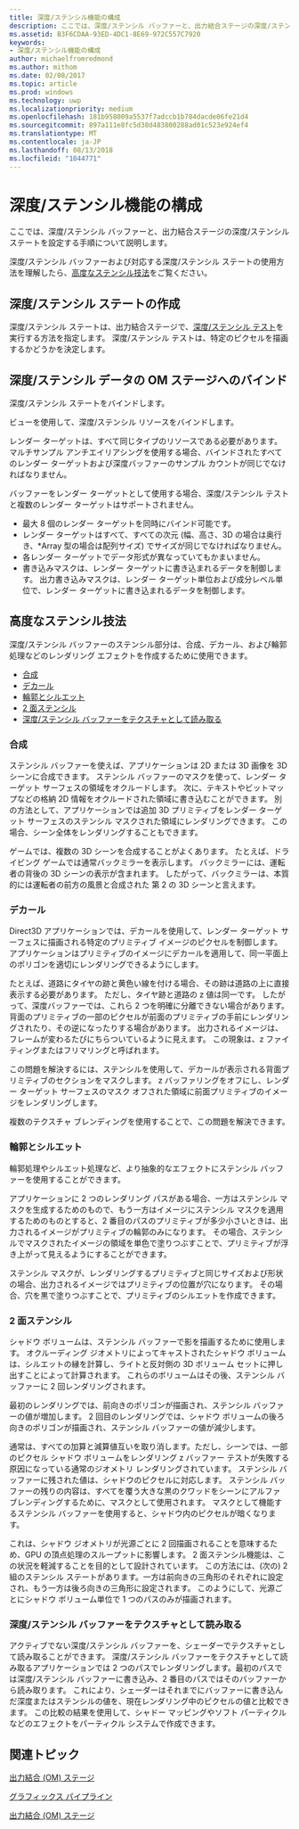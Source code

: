 ```yaml
---
title: 深度/ステンシル機能の構成
description: ここでは、深度/ステンシル バッファーと、出力結合ステージの深度/ステンシル ステートを設定する手順について説明します。
ms.assetid: B3F6CDAA-93ED-4DC1-8E69-972C557C7920
keywords:
- 深度/ステンシル機能の構成
author: michaelfromredmond
ms.author: mithom
ms.date: 02/08/2017
ms.topic: article
ms.prod: windows
ms.technology: uwp
ms.localizationpriority: medium
ms.openlocfilehash: 181b958009a5537f7adccb1b784dacde06fe21d4
ms.sourcegitcommit: 897a111e8fc5d38d483800288ad01c523e924ef4
ms.translationtype: MT
ms.contentlocale: ja-JP
ms.lasthandoff: 08/13/2018
ms.locfileid: "1044771"
---
```

# <a name="span-iddirect3dconceptsconfiguringdepth-stencilfunctionalityspanconfiguring-depth-stencil-functionality"></a><span id="direct3dconcepts.configuring_depth-stencil_functionality"></span>深度/ステンシル機能の構成


ここでは、深度/ステンシル バッファーと、出力結合ステージの深度/ステンシル ステートを設定する手順について説明します。

深度/ステンシル バッファーおよび対応する深度/ステンシル ステートの使用方法を理解したら、[高度なステンシル技法](#advanced-stencil-techniques)をご覧ください。

## <a name="span-idcreatedepthstencilstatespanspan-idcreatedepthstencilstatespanspan-idcreatedepthstencilstatespancreate-depth-stencil-state"></a><span id="Create_Depth_Stencil_State"></span><span id="create_depth_stencil_state"></span><span id="CREATE_DEPTH_STENCIL_STATE"></span>深度/ステンシル ステートの作成


深度/ステンシル ステートは、出力結合ステージで、[深度/ステンシル テスト](https://msdn.microsoft.com/library/windows/desktop/bb205120)を実行する方法を指定します。 深度/ステンシル テストは、特定のピクセルを描画するかどうかを決定します。

## <a name="span-idbinddepthstenciltotheomstagespanspan-idbinddepthstenciltotheomstagespanspan-idbinddepthstenciltotheomstagespanbind-depth-stencil-data-to-the-om-stage"></a><span id="Bind_Depth_Stencil_to_the_OM_Stage"></span><span id="bind_depth_stencil_to_the_om_stage"></span><span id="BIND_DEPTH_STENCIL_TO_THE_OM_STAGE"></span>深度/ステンシル データの OM ステージへのバインド


深度/ステンシル ステートをバインドします。

ビューを使用して、深度/ステンシル リソースをバインドします。

レンダー ターゲットは、すべて同じタイプのリソースである必要があります。 マルチサンプル アンチエイリアシングを使用する場合、バインドされたすべてのレンダー ターゲットおよび深度バッファーのサンプル カウントが同じでなければなりません。

バッファーをレンダー ターゲットとして使用する場合、深度/ステンシル テストと複数のレンダー ターゲットはサポートされません。

-   最大 8 個のレンダー ターゲットを同時にバインド可能です。
-   レンダー ターゲットはすべて、すべての次元 (幅、高さ、3D の場合は奥行き、\*Array 型の場合は配列サイズ) でサイズが同じでなければなりません。
-   各レンダー ターゲットでデータ形式が異なっていてもかまいません。
-   書き込みマスクは、レンダー ターゲットに書き込まれるデータを制御します。 出力書き込みマスクは、レンダー ターゲット単位および成分レベル単位で、レンダー ターゲットに書き込まれるデータを制御します。

## <a name="span-idadvancedstenciltechniquesspanspan-idadvancedstenciltechniquesspanspan-idadvancedstenciltechniquesspanspan-idadvanced-stencil-techniquesspanadvanced-stencil-techniques"></a><span id="Advanced_Stencil_Techniques"></span><span id="advanced_stencil_techniques"></span><span id="ADVANCED_STENCIL_TECHNIQUES"></span><span id="advanced-stencil-techniques"></span>高度なステンシル技法


深度/ステンシル バッファーのステンシル部分は、合成、デカール、および輪郭処理などのレンダリング エフェクトを作成するために使用できます。

-   [合成](#compositing)
-   [デカール](#decaling)
-   [輪郭とシルエット](#outlines-and-silhouettes)
-   [2 面ステンシル](#two-sided-stencil)
-   [深度/ステンシル バッファーをテクスチャとして読み取る](#reading-the-depth-stencil-buffer-as-a-texture)

### <a name="span-idcompositingspanspan-idcompositingspanspan-idcompositingspancompositing"></a><span id="Compositing"></span><span id="compositing"></span><span id="COMPOSITING"></span>合成

ステンシル バッファーを使えば、アプリケーションは 2D または 3D 画像を 3D シーンに合成できます。 ステンシル バッファーのマスクを使って、レンダー ターゲット サーフェスの領域をオクルードします。 次に、テキストやビットマップなどの格納 2D 情報をオクルードされた領域に書き込むことができます。 別の方法として、アプリケーションでは追加 3D プリミティブをレンダー ターゲット サーフェスのステンシル マスクされた領域にレンダリングできます。 この場合、シーン全体をレンダリングすることもできます。

ゲームでは、複数の 3D シーンを合成することがよくあります。 たとえば、ドライビング ゲームでは通常バックミラーを表示します。 バックミラーには、運転者の背後の 3D シーンの表示が含まれます。 したがって、バックミラーは、本質的には運転者の前方の風景と合成された 第 2 の 3D シーンと言えます。

### <a name="span-iddecalingspanspan-iddecalingspanspan-iddecalingspandecaling"></a><span id="Decaling"></span><span id="decaling"></span><span id="DECALING"></span>デカール

Direct3D アプリケーションでは、デカールを使用して、レンダー ターゲット サーフェスに描画される特定のプリミティブ イメージのピクセルを制御します。 アプリケーションはプリミティブのイメージにデカールを適用して、同一平面上のポリゴンを適切にレンダリングできるようにします。

たとえば、道路にタイヤの跡と黄色い線を付ける場合、その跡は道路の上に直接表示する必要があります。 ただし、タイヤ跡と道路の z 値は同一です。 したがって、深度バッファーでは、これら 2 つを明確に分離できない場合があります。 背面のプリミティブの一部のピクセルが前面のプリミティブの手前にレンダリングされたり、その逆になったりする場合があります。 出力されるイメージは、フレームが変わるたびにちらついているように見えます。 この現象は、z ファイティングまたはフリマリングと呼ばれます。

この問題を解決するには、ステンシルを使用して、デカールが表示される背面プリミティブのセクションをマスクします。 z バッファリングをオフにし、レンダー ターゲット サーフェスのマスク オフされた領域に前面プリミティブのイメージをレンダリングします。

複数のテクスチャ ブレンディングを使用することで、この問題を解決できます。

### <a name="span-idoutlinesandsilhouettesspanspan-idoutlinesandsilhouettesspanspan-idoutlinesandsilhouettesspanspan-idoutlines-and-silhouettesoutlines-and-silhouettes"></a><span id="Outlines_and_Silhouettes"></span><span id="outlines_and_silhouettes"></span><span id="OUTLINES_AND_SILHOUETTES"></span><span id="outlines-and-silhouettes">輪郭とシルエット

輪郭処理やシルエット処理など、より抽象的なエフェクトにステンシル バッファーを使用することができます。

アプリケーションに 2 つのレンダリング パスがある場合、一方はステンシル マスクを生成するためのもので、もう一方はイメージにステンシル マスクを適用するためのものとすると、2 番目のパスのプリミティブが多少小さいときは、出力されるイメージがプリミティブの輪郭のみになります。 その場合、ステンシルでマスクされたイメージの領域を単色で塗りつぶすことで、プリミティブが浮き上がって見えるようにすることができます。

ステンシル マスクが、レンダリングするプリミティブと同じサイズおよび形状の場合、出力されるイメージではプリミティブの位置が穴になります。 その場合、穴を黒で塗りつぶすことで、プリミティブのシルエットを作成できます。

### <a name="span-idtwosidedstencilspanspan-idtwosidedstencilspanspan-idtwosidedstencilspantwo-sided-stencil"></a><span id="Two_Sided_Stencil"></span><span id="two_sided_stencil"></span><span id="TWO_SIDED_STENCIL"></span>2 面ステンシル

シャドウ ボリュームは、ステンシル バッファーで影を描画するために使用します。 オクルーディング ジオメトリによってキャストされたシャドウ ボリュームは、シルエットの縁を計算し、ライトと反対側の 3D ボリューム セットに押し出すことによって計算されます。 これらのボリュームはその後、ステンシル バッファーに 2 回レンダリングされます。

最初のレンダリングでは、前向きのポリゴンが描画され、ステンシル バッファーの値が増加します。 2 回目のレンダリングでは、シャドウ ボリュームの後ろ向きのポリゴンが描画され、ステンシル バッファーの値が減少します。

通常は、すべての加算と減算値互いを取り消します。ただし、シーンでは、一部のピクセル シャドウ ボリュームをレンダリング z バッファー テストが失敗する原因になっている通常のジオメトリ レンダリングされています。 ステンシル バッファーに残された値は、シャドウのピクセルに対応します。 ステンシル バッファーの残りの内容は、すべてを覆う大きな黒のクワッドをシーンにアルファ ブレンディングするために、マスクとして使用されます。 マスクとして機能するステンシル バッファーを使用すると、シャドウ内のピクセルが暗くなります。

これは、シャドウ ジオメトリが光源ごとに 2 回描画されることを意味するため、GPU の頂点処理のスループットに影響します。 2 面ステンシル機能は、この状況を軽減することを目的として設計されています。 この方法には、(次の) 2 組のステンシル ステートがあります。一方は前向きの三角形のそれぞれに設定され、もう一方は後ろ向きの三角形に設定されます。 このようにして、光源ごとにシャドウ ボリューム単位で 1 つのパスのみが描画されます。

### <a name="span-idreadingthedepth-stencilbufferasatexturespanspan-idreadingthedepth-stencilbufferasatexturespanspan-idreadingthedepth-stencilbufferasatexturespanspan-idreading-the-depth-stencil-buffer-as-a-texturespanreading-the-depth-stencil-buffer-as-a-texture"></a><span id="Reading_the_Depth-Stencil_Buffer_as_a_Texture"></span><span id="reading_the_depth-stencil_buffer_as_a_texture"></span><span id="READING_THE_DEPTH-STENCIL_BUFFER_AS_A_TEXTURE"></span><span id="reading-the-depth-stencil-buffer-as-a-texture"></span>深度/ステンシル バッファーをテクスチャとして読み取る

アクティブでない深度/ステンシル バッファーを、シェーダーでテクスチャとして読み取ることができます。 深度/ステンシル バッファーをテクスチャとして読み取るアプリケーションでは 2 つのパスでレンダリングします。最初のパスでは深度/ステンシル バッファーに書き込み、2 番目のパスではそのバッファーから読み取ります。 これにより、シェーダーはそれまでにバッファーに書き込んだ深度またはステンシルの値を、現在レンダリング中のピクセルの値と比較できます。 この比較の結果を使用して、シャドー マッピングやソフト パーティクルなどのエフェクトをパーティクル システムで作成できます。

## <a name="span-idrelated-topicsspanrelated-topics"></a><span id="related-topics"></span>関連トピック


[出力結合 (OM) ステージ](output-merger-stage--om-.md)

[グラフィックス パイプライン](graphics-pipeline.md)

[出力結合 (OM) ステージ](https://msdn.microsoft.com/library/windows/desktop/bb205120)
